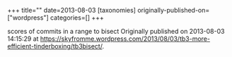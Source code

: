 +++
title=""
date=2013-08-03
[taxonomies]
originally-published-on=["wordpress"]
categories=[]
+++



scores of commits in a range to bisect
Originally published on 2013-08-03 14:15:29 at https://skyfromme.wordpress.com/2013/08/03/tb3-more-efficient-tinderboxing/tb3bisect/.
